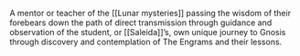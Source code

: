 A mentor or teacher of the [[Lunar mysteries]] passing the wisdom of their forebears down the path of direct transmission through guidance and observation of the student, or [[Saleida]]’s, own unique journey to Gnosis through discovery and contemplation of The Engrams and their lessons.